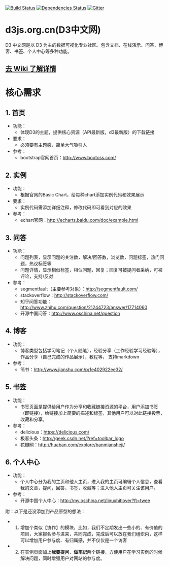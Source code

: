 [![Build Status](https://travis-ci.org/VisualCrew/d3js.org.cn.svg?branch=hueidou)](https://travis-ci.org/VisualCrew/d3js.org.cn)
[![Dependencies Status](https://david-dm.org/VisualCrew/d3js.org.cn.svg)](https://david-dm.org/VisualCrew/d3js.org.cn)
[![Gitter](https://badges.gitter.im/Join%20Chat.svg)](https://gitter.im/VisualCrew/d3js.org.cn?utm_source=badge&utm_medium=badge&utm_campaign=pr-badge)

# d3js.org.cn(D3中文网)

D3 中文网是以 D3 为主的数据可视化专业社区。包含文档、在线演示、问答、博客、书签、个人中心等多种功能。

## [**去 Wiki 了解详情**](https://github.com/VisualCrew/d3js.org.cn/wiki)


# 核心需求

## 1. 首页
* 功能：
    * 体现D3的主题，提供核心资源（API最新版，d3最新版）的下载链接
* 要求：
    * 必须要有主题感，简单大气吸引人
* 参考：
    * bootstrap官网首页：http://www.bootcss.com/

## 2. 实例
* 功能：
    * 根据官网的Basic Chart，给每种chart添加实例代码和效果展示
* 要求：
    * 实例代码需添加详细注释，修改代码即可看到对应的效果
* 参考：
    * echart官网：http://echarts.baidu.com/doc/example.html

## 3. 问答
* 功能：
    * 问题列表，显示问题的关注数，解决/回答数，浏览数，问题标签，热门问题，热议标签等
    * 问题详情，显示相似标签，相似问题，回复；回复可被提问者采纳，可被评论，支持/反对
* 参考：
    * segmentfault（主要参考对象）：http://segmentfault.com/
    * stackoverflow：http://stackoverflow.com/
    * 知乎问答功能：http://www.zhihu.com/question/21244723/answer/17714060
    * 开源中国问答：http://www.oschina.net/question

## 4. 博客
* 功能：
    * 博客类型包括学习笔记（个人随笔），经验分享（工作经验学习经验等），作品分享（自己完成的作品展示），教程等，
      支持markdown
* 参考：
    * 简书：http://www.jianshu.com/p/1e402922ee32/

## 5. 书签
* 功能：
    * 书签页面是提供给用户作为分享和收藏链接资源的平台，用户添加书签（即链接），给链接加上简要的描述和标签，其他用户可以对此链接投票，收藏和分享。
* 参考：
    * delicious：https://delicious.com/
    * 极客头条：http://geek.csdn.net/?ref=toolbar_logo
    * 花瓣网：http://huaban.com/explore/banmiansheji/

## 6. 个人中心
* 功能：
    * 个人中心分为我的主页和他人主页，进入我的主页可编辑个人信息，查看我的文章，提问，回答，书签，收藏等；进入他人主页可关注该用户。
* 参考：
    * 开源中国个人中心：http://my.oschina.net/linuxhitlover?ft=twee


附：以下是还没添加到产品原型的想法：
* 1. 增加个类似【协作】的模块，比如，我们不定期发出一些小的、有价值的项目，大家报名参与进来，共同完成，完成后可以放在我们组织内，这样可以增加用户参与度、有归属感，并不仅仅是一个访客
* 2. 在实例页面加上**我要提问**、**做笔记**两个链接，方便用户在学习实例的时候解决问题，同时增强用户对网站的参与度。
